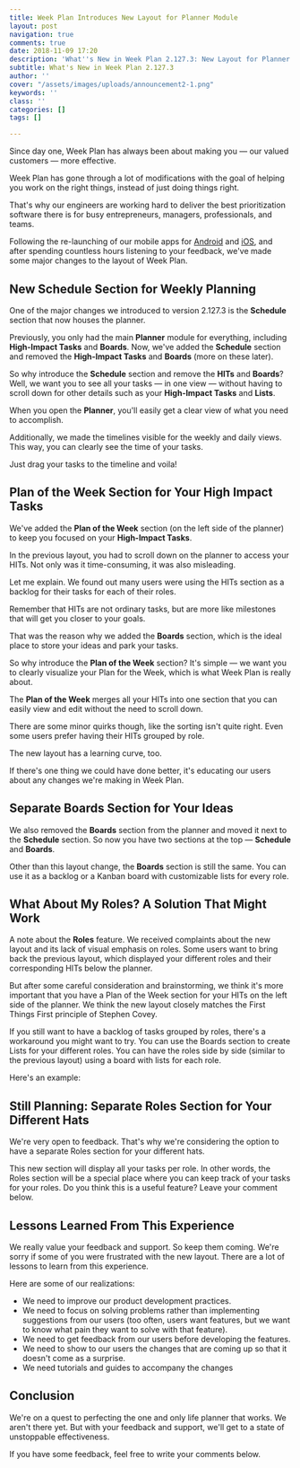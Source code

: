 ```yaml
---
title: Week Plan Introduces New Layout for Planner Module
layout: post
navigation: true
comments: true
date: 2018-11-09 17:20
description: 'What''s New in Week Plan 2.127.3: New Layout for Planner Module'
subtitle: What's New in Week Plan 2.127.3
author: ''
cover: "/assets/images/uploads/announcement2-1.png"
keywords: ''
class: ''
categories: []
tags: []

---
```

Since day one, Week Plan has always been about making you — our valued customers —  more effective. 

Week Plan has gone through a lot of modifications with the goal of helping you work on the right things, instead of just doing things right.

That's why our engineers are working hard to deliver the best prioritization software there is for busy entrepreneurs, managers, professionals, and teams.

Following the re-launching of our mobile apps for [Android](https://weekplan.net/week-plan-releases-faster-android-app/) and [iOS](https://weekplan.net/introducing-the-new-week-plan-app-for-ios/), and after spending countless hours listening to your feedback, we've made some major changes to the layout of Week Plan.

## New Schedule Section for Weekly Planning

One of the major changes we introduced to version 2.127.3 is the **Schedule** section that now houses the planner. 

Previously, you only had the main **Planner** module for everything, including **High-Impact Tasks** and **Boards**. Now, we've added the **Schedule** section and removed the **High-Impact Tasks** and **Boards** (more on these later).

So why introduce the **Schedule** section and remove the **HITs** and **Boards**? Well, we want you to see all your tasks — in one view — without having to scroll down for other details such as your **High-Impact Tasks** and **Lists**. 

When you open the **Planner**, you'll easily get a clear view of what you need to accomplish.

Additionally, we made the timelines visible for the weekly and daily views. This way, you can clearly see the time of your tasks. 

Just drag your tasks to the timeline and voila!

## Plan of the Week Section for Your High Impact Tasks

We've added the **Plan of the Week** section (on the left side of the planner) to keep you focused on your **High-Impact Tasks**. 

In the previous layout, you had to scroll down on the planner to access your HITs. Not only was it time-consuming, it was also misleading.

Let me explain. We found out many users were using the HITs section as a backlog for their tasks for each of their roles. 

Remember that HITs are not ordinary tasks, but are more like milestones that will get you closer to your goals. 

That was the reason why we added the **Boards** section, which is the ideal place to store your ideas and park your tasks.

So why introduce the **Plan of the Week** section? It's simple — we want you to clearly visualize your Plan for the Week, which is what Week Plan is really about. 

The **Plan of the Week** merges all your HITs into one section that you can easily view and edit without the need to scroll down.

There are some minor quirks though, like the sorting isn't quite right. Even some users prefer having their HITs grouped by role. 

The new layout has a learning curve, too. 

If there's one thing we could have done better, it's educating our users about any changes we're making in Week Plan.

## Separate Boards Section for Your Ideas

We also removed the **Boards** section from the planner and moved it next to the **Schedule** section. So now you have two sections at the top — **Schedule** and **Boards**. 

Other than this layout change, the **Boards** section is still the same. You can use it as a backlog or a Kanban board with customizable lists for every role.

## **What About My Roles? A Solution That Might Work**

A note about the **Roles** feature. We received complaints about the new layout and its lack of visual emphasis on roles. Some users want to bring back the previous layout, which displayed your different roles and their corresponding HITs below the planner.

But after some careful consideration and brainstorming, we think it's more important that you have a Plan of the Week section for your HITs on the left side of the planner. We think the new layout closely matches the First Things First principle of Stephen Covey.

If you still want to have a backlog of tasks grouped by roles, there's a workaround you might want to try. You can use the Boards section to create Lists for your different roles. You can have the roles side by side (similar to the previous layout) using a board with lists for each role.

Here's an example:

## Still Planning: Separate Roles Section for Your Different Hats

We're very open to feedback. That's why we're considering the option to have a separate Roles section for your different hats.

This new section will display all your tasks per role. In other words, the Roles section will be a special place where you can keep track of your tasks for your roles. Do you think this is a useful feature? Leave your comment below.

## Lessons Learned From This Experience

We really value your feedback and support. So keep them coming. We're sorry if some of you were frustrated with the new layout. There are a lot of lessons to learn from this experience.

Here are some of our realizations:

* We need to improve our product development practices.
* We need to focus on solving problems rather than implementing suggestions from our users (too often, users want features, but we want to know what pain they want to solve with that feature).
* We need to get feedback from our users before developing the features.
* We need to show to our users the changes that are coming up so that it doesn't come as a surprise.
* We need tutorials and guides to accompany the changes

## Conclusion

We're on a quest to perfecting the one and only life planner that works. We aren't there yet. But with your feedback and support, we'll get to a state of unstoppable effectiveness.

If you have some feedback, feel free to write your comments below.